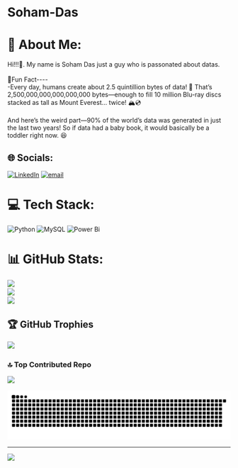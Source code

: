 # Soham-Das

# 💫 About Me:
Hi!!!👋. My name is Soham Das just a guy who is passonated about datas.<br><br>🚀Fun Fact----<br>-Every day, humans create about 2.5 quintillion bytes of data! 🤯 That’s 2,500,000,000,000,000,000 bytes—enough to fill 10 million Blu-ray discs stacked as tall as Mount Everest… twice! 🏔️💿<br><br>And here’s the weird part—90% of the world’s data was generated in just the last two years! So if data had a baby book, it would basically be a toddler right now. 😆


## 🌐 Socials:
[![LinkedIn](https://img.shields.io/badge/LinkedIn-%230077B5.svg?logo=linkedin&logoColor=white)](https://linkedin.com/in/https://www.linkedin.com/in/soham-das-m8008m/) [![email](https://img.shields.io/badge/Email-D14836?logo=gmail&logoColor=white)](mailto:sunthesoham02@gmail.com) 

# 💻 Tech Stack:
![Python](https://img.shields.io/badge/python-3670A0?style=for-the-badge&logo=python&logoColor=ffdd54) ![MySQL](https://img.shields.io/badge/mysql-4479A1.svg?style=for-the-badge&logo=mysql&logoColor=white) ![Power Bi](https://img.shields.io/badge/power_bi-F2C811?style=for-the-badge&logo=powerbi&logoColor=black)
# 📊 GitHub Stats:
![](https://github-readme-stats.vercel.app/api?username=Soham090&theme=highcontrast&hide_border=false&include_all_commits=true&count_private=false)<br/>
![](https://github-readme-streak-stats.herokuapp.com/?user=Soham090&theme=highcontrast&hide_border=false)<br/>
![](https://github-readme-stats.vercel.app/api/top-langs/?username=Soham090&theme=highcontrast&hide_border=false&include_all_commits=true&count_private=false&layout=compact)

## 🏆 GitHub Trophies
![](https://github-profile-trophy.vercel.app/?username=Soham090&theme=gruvbox&no-frame=false&no-bg=false&margin-w=4)

### 🔝 Top Contributed Repo
![](https://github-contributor-stats.vercel.app/api?username=Soham090&limit=5&theme=highcontrast&combine_all_yearly_contributions=true)
<div align="center">
  
  ![snake gif](https://github.com/Soham090/Soham-Das/blob/output/github-snake-dark.svg)
  
</div>

---

[![](https://visitcount.itsvg.in/api?id=Soham090&icon=0&color=7)](https://visitcount.itsvg.in)

<!-- Proudly created with GPRM ( https://gprm.itsvg.in ) -->












